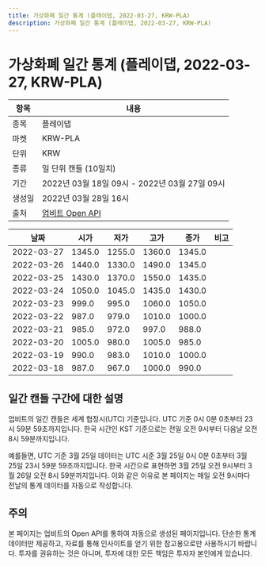 ```yaml
---
title: 가상화폐 일간 통계 (플레이댑, 2022-03-27, KRW-PLA)
description: 가상화폐 일간 통계 (플레이댑, 2022-03-27, KRW-PLA)
---
```


가상화폐 일간 통계 (플레이댑, 2022-03-27, KRW-PLA)
===

|항목|내용|
|--|--|
|종목|플레이댑|
|마켓|KRW-PLA|
|단위|KRW|
|종류|일 단위 캔들 (10일치)|
|기간|2022년 03월 18일 09시 - 2022년 03월 27일 09시|
|생성일|2022년 03월 28일 16시|
|출처|[업비트 Open API](https://docs.upbit.com)|


|날짜|시가|저가|고가|종가|비고|
|--|--|--|--|--|--|
|2022-03-27|1345.0|1255.0|1360.0|1345.0|    |
|2022-03-26|1440.0|1330.0|1490.0|1345.0|    |
|2022-03-25|1430.0|1370.0|1550.0|1435.0|    |
|2022-03-24|1050.0|1045.0|1435.0|1430.0|    |
|2022-03-23|999.0|995.0|1060.0|1050.0|    |
|2022-03-22|987.0|979.0|1010.0|1000.0|    |
|2022-03-21|985.0|972.0|997.0|988.0|    |
|2022-03-20|1005.0|980.0|1005.0|985.0|    |
|2022-03-19|990.0|983.0|1010.0|1000.0|    |
|2022-03-18|987.0|967.0|1000.0|990.0|    |


일간 캔들 구간에 대한 설명
---


업비트의 일간 캔들은 세계 협정시(UTC) 기준입니다. 
UTC 기준 0시 0분 0초부터 23시 59분 59초까지입니다. 
한국 시간인 KST 기준으로는 전일 오전 9시부터 다음날 오전 8시 59분까지입니다. 


예를들면, UTC 기준 3월 25일 데이터는 UTC 시준 3월 25일 0시 0분 0초부터 3월 25일 23시 59분 59초까지입니다. 
한국 시간으로 표현하면 3월 25일 오전 9시부터 3월 26일 오전 8시 59분까지입니다. 
이와 같은 이유로 본 페이지는 매일 오전 9시마다 전날의 통계 데이터를 자동으로 작성합니다. 


주의
---


본 페이지는 업비트의 Open API를 통하여 자동으로 생성된 페이지입니다. 
단순한 통계 데이터만 제공하고, 자료를 통해 인사이트를 얻기 위한 참고용으로만 사용하시기 바랍니다. 
투자를 권유하는 것은 아니며, 투자에 대한 모든 책임은 투자자 본인에게 있습니다. 
